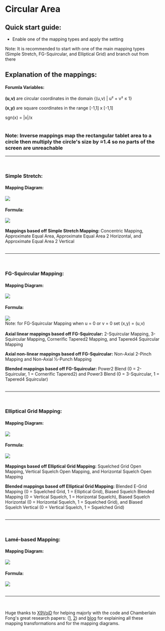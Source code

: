 # Circular Area

## Quick start guide:
- Enable one of the mapping types and apply the setting

Note: It is recommended to start with one of the main mapping types (Simple Stretch, FG-Squircular, and Elliptical Grid) and branch out from there


## Explanation of the mappings:
#### Forumla Variables:
**(u,v)** are circular coordinates in the domain {(u,v) | u² + v² ≤ 1}

**(x,y)** are square coordinates in the range [-1,1] x [-1,1]

sgn(x) = |x|/x
<br />
<br />

### Note: Inverse mappings map the rectangular tablet area to a circle then multiply the circle's size by ≈1.4 so no parts of the screen are unreachable
------

<br />

### Simple Stretch:
#### Mapping Diagram:
![](https://raw.githubusercontent.com/Kuuuube/Circular_Area/main/readme_img/Simple_Stretch.png)
#### Formula:
![](https://raw.githubusercontent.com/Kuuuube/Circular_Area/main/readme_img/Simple_Stretch_formula.PNG)
<br />
<br />
**Mappings based off Simple Stretch Mapping:** Concentric Mapping, Approximate Equal Area, Approximate Equal Area 2 Horizontal, and Approximate Equal Area 2 Vertical 
<br />
<br />

------

<br />

### FG-Squircular Mapping:
#### Mapping Diagram:
![](https://raw.githubusercontent.com/Kuuuube/Circular_Area/main/readme_img/FG-Squircular.png)
#### Formula:
![](https://raw.githubusercontent.com/Kuuuube/Circular_Area/main/readme_img/FG-Squircular_formula.PNG)
<br />
Note: for FG-Squircular Mapping when u = 0 or v = 0 set (x,y) = (u,v)
<br />
<br />
**Axial linear mappings based off FG-Squircular:** 2-Squircular Mapping, 3-Squircular Mapping, Cornerific Tapered2 Mapping, and Tapered4 Squircular Mapping

**Axial non-linear mappings based off FG-Squircular:** Non-Axial 2-Pinch Mapping and Non-Axial ½-Punch Mapping

**Blended mappings based off FG-Squircular:** Power2 Blend (0 = 2-Squircular, 1 = Cornerific Tapered2) and Power3 Blend (0 = 3-Squircular, 1 = Tapered4 Squircular)
<br />
<br />

------

<br />

### Elliptical Grid Mapping:
#### Mapping Diagram:
![](https://raw.githubusercontent.com/Kuuuube/Circular_Area/main/readme_img/Elliptical_Grid.png)
#### Formula:
![](https://raw.githubusercontent.com/Kuuuube/Circular_Area/main/readme_img/Elliptical_Grid_formula.png)
<br />
<br />
**Mappings based off Elliptical Grid Mapping:** Squelched Grid Open Mapping, Vertical Squelch Open Mapping, and Horizontal Squelch Open Mapping

**Blended mappings based off Elliptical Grid Mapping:** Blended E-Grid Mapping (0 = Squelched Grid, 1 = Elliptical Grid), Biased Squelch Blended Mapping (0 = Vertical Squelch, 1 = Horizontal Squelch), Biased Squelch Horizontal (0 = Horizontal Squelch, 1 = Squelched Grid), and Biased Squelch Vertical (0 = Vertical Squelch, 1 = Squelched Grid)
<br />
<br />

------

<br />

### Lamé-based Mapping:
#### Mapping Diagram:
![](https://raw.githubusercontent.com/Kuuuube/Circular_Area/main/readme_img/Lame_based.PNG)
#### Formula:
![](https://raw.githubusercontent.com/Kuuuube/Circular_Area/main/readme_img/Lame_based_formula.PNG)
<br />
<br />

------

<br />

Huge thanks to [X9VoiD](https://github.com/X9VoiD) for helping majorly with the code and Chamberlain Fong's great research papers: \([1](https://arxiv.org/abs/1509.06344), [2](https://arxiv.org/abs/1709.07875)\) and [blog](https://squircular.blogspot.com/) for explaining all these mapping transformations and for the mapping diagrams.

